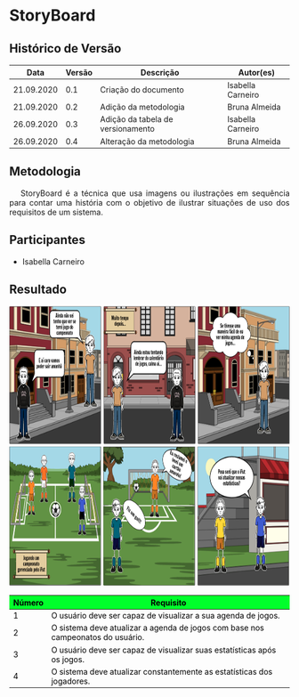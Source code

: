 # **StoryBoard**

## Histórico de Versão

<table class="table table-striped border">
    <thead>
        <th>Data</th> 
        <th>Versão </th> 
        <th>Descrição</th> 
        <th>Autor(es)</th>
    </thead>
    <tbody>
        <tr>
            <td> 21.09.2020 </td>
            <td>  0.1   </td>
            <td> Criação do documento </td>
            <td> Isabella Carneiro  </td>
        </tr>
        <tr>
            <td> 21.09.2020 </td>
            <td>  0.2   </td>
            <td> Adição da metodologia </td>
            <td> Bruna Almeida  </td>
        </tr>
        <tr>
            <td> 26.09.2020 </td>
            <td>  0.3   </td>
            <td> Adição da tabela de versionamento </td>
            <td> Isabella Carneiro  </td>
        </tr>
        <tr>
            <td> 26.09.2020 </td>
            <td>  0.4   </td>
            <td> Alteração da metodologia </td>
            <td> Bruna Almeida  </td>
        </tr>
    </tbody>
</table>

<div class="line"></div>

## Metodologia

 <div>
    <p align="justify">&emsp;
        StoryBoard é a técnica que usa imagens ou ilustrações em sequência para contar uma história com o objetivo de ilustrar situações de uso dos requisitos de um sistema.</p>

 </div>
<div class="line"></div>

## Participantes

- Isabella Carneiro

<div class="line"></div>

##  Resultado

<img height="250px" src="../../images/story1.png"> 

<img height="250px" src="../../images/story2.png"> 

<table class="table table-striped border" style="color:black;">
    <thead style="background-color: #00ff2b;">
        <th>Número</th>
        <th>Requisito</th>
    </thead>
    <tbody>
        <tr>
            <td>1      </td> <td>O usuário deve ser capaz de visualizar a sua agenda de jogos.    </td>
        </tr>
        <tr>
            <td>2      </td> <td>O sistema deve atualizar a agenda de jogos com base nos campeonatos do usuário.         </td>
        </tr>
        <tr>
            <td>3      </td> <td>O usuário deve ser capaz de visualizar suas estatísticas após os jogos.                                              </td>
        </tr>
        <tr>
            <td>4      </td> <td>O sistema deve atualizar constantemente as estatísticas dos jogadores.                                  </td>
        </tr>
        </tbody>
</table>

